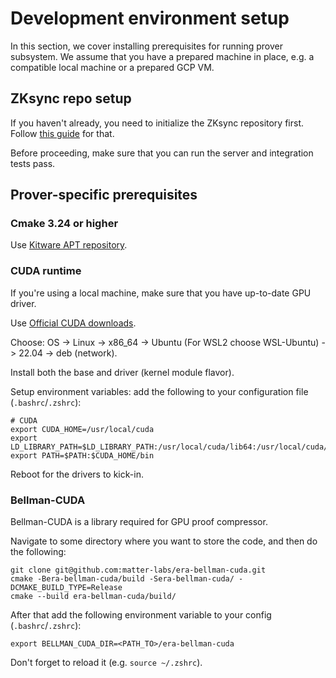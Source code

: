 # Development environment setup

In this section, we cover installing prerequisites for running prover subsystem. We assume that you have a prepared
machine in place, e.g. a compatible local machine or a prepared GCP VM.

## ZKsync repo setup

If you haven't already, you need to initialize the ZKsync repository first. Follow
[this guide](https://matter-labs.github.io/zksync-era/core/latest/guides/setup-dev.html) for that.

Before proceeding, make sure that you can run the server and integration tests pass.

## Prover-specific prerequisites

### Cmake 3.24 or higher

Use [Kitware APT repository](https://apt.kitware.com/).

### CUDA runtime

If you're using a local machine, make sure that you have up-to-date GPU driver.

Use [Official CUDA downloads](https://developer.nvidia.com/cuda-downloads).

Choose: OS -> Linux -> x86_64 -> Ubuntu (For WSL2 choose WSL-Ubuntu) -> 22.04 -> deb (network).

Install both the base and driver (kernel module flavor).

Setup environment variables: add the following to your configuration file (`.bashrc`/`.zshrc`):

```
# CUDA
export CUDA_HOME=/usr/local/cuda
export LD_LIBRARY_PATH=$LD_LIBRARY_PATH:/usr/local/cuda/lib64:/usr/local/cuda/extras/CUPTI/lib64
export PATH=$PATH:$CUDA_HOME/bin
```

Reboot for the drivers to kick-in.

### Bellman-CUDA

Bellman-CUDA is a library required for GPU proof compressor.

Navigate to some directory where you want to store the code, and then do the following:

```
git clone git@github.com:matter-labs/era-bellman-cuda.git
cmake -Bera-bellman-cuda/build -Sera-bellman-cuda/ -DCMAKE_BUILD_TYPE=Release
cmake --build era-bellman-cuda/build/
```

After that add the following environment variable to your config (`.bashrc`/`.zshrc`):

```
export BELLMAN_CUDA_DIR=<PATH_TO>/era-bellman-cuda
```

Don't forget to reload it (e.g. `source ~/.zshrc`).
